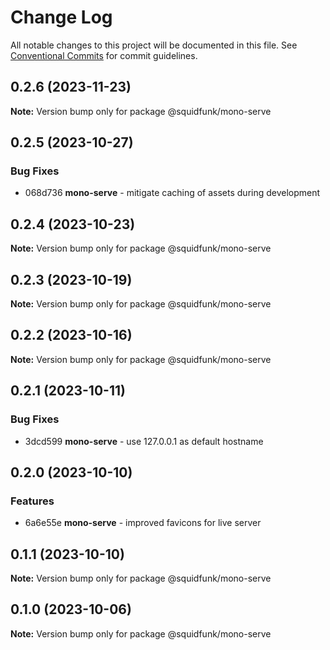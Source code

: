 # Change Log

All notable changes to this project will be documented in this file.
See [Conventional Commits](https://conventionalcommits.org) for commit guidelines.

## 0.2.6 (2023-11-23)

**Note:** Version bump only for package @squidfunk/mono-serve





## 0.2.5 (2023-10-27)

### Bug Fixes

* 068d736 **mono-serve** - mitigate caching of assets during development


## 0.2.4 (2023-10-23)

**Note:** Version bump only for package @squidfunk/mono-serve





## 0.2.3 (2023-10-19)

**Note:** Version bump only for package @squidfunk/mono-serve





## 0.2.2 (2023-10-16)

**Note:** Version bump only for package @squidfunk/mono-serve





## 0.2.1 (2023-10-11)

### Bug Fixes

* 3dcd599 **mono-serve** - use 127.0.0.1 as default hostname


## 0.2.0 (2023-10-10)

### Features

* 6a6e55e **mono-serve** - improved favicons for live server


## 0.1.1 (2023-10-10)

**Note:** Version bump only for package @squidfunk/mono-serve





## 0.1.0 (2023-10-06)

**Note:** Version bump only for package @squidfunk/mono-serve
